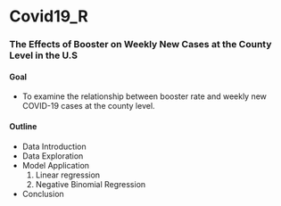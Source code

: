 # Covid19_R

### The Effects of Booster on Weekly New Cases at the County Level in the U.S


#### Goal 

- To examine the relationship between booster rate and weekly new COVID-19 cases at the county level.

#### Outline

- Data Introduction
- Data Exploration
- Model Application
  1. Linear regression
  2. Negative Binomial Regression
- Conclusion  


